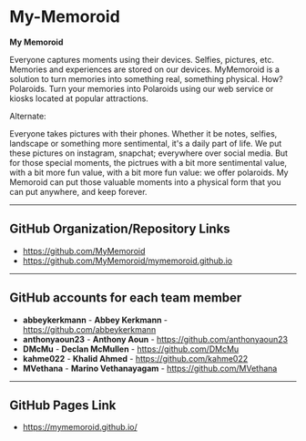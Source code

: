 # My-Memoroid

**My Memoroid**

Everyone captures moments using their devices. Selfies, pictures, etc. Memories and experiences are stored on our devices. MyMemoroid is a solution to turn memories into something real, something physical. How? Polaroids. Turn your memories into Polaroids using our web service or kiosks located at popular attractions.

Alternate:

Everyone takes pictures with their phones. Whether it be notes, selfies, landscape or something more sentimental, it's a daily part of life. We put these pictures on instagram, snapchat; everywhere over social media. But for those special moments, the pictrues with a bit more sentimental value, with a bit more fun value, with a bit more fun value: we offer polaroids. My Memoroid can put those valuable moments into a physical form that you can put anywhere, and keep forever. 

-----

## GitHub Organization/Repository Links
- https://github.com/MyMemoroid
- https://github.com/MyMemoroid/mymemoroid.github.io

-----

## GitHub accounts for each team member

- **abbeykerkmann** - **Abbey Kerkmann** - https://github.com/abbeykerkmann
- **anthonyaoun23** - **Anthony Aoun** - https://github.com/anthonyaoun23
- **DMcMu** - **Declan McMullen** - https://github.com/DMcMu
- **kahme022** - **Khalid Ahmed** - https://github.com/kahme022
- **MVethana** - **Marino Vethanayagam** - https://github.com/MVethana

-----

## GitHub Pages Link
- https://mymemoroid.github.io/
